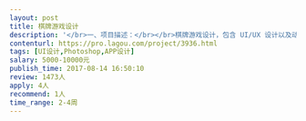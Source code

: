 ```yaml
---                
layout: post       
title: 棋牌游戏设计           
description: '</br>一、项目描述：</br></br>棋牌游戏设计，包含 UI/UX 设计以及动漫人物原画。</br>二、主要功能点：</br></br>棋牌对战，邀请好友，语音文字表情聊天。</br>三、可参考产品：</br></br>德州扑克</br>闲来麻将</br>四、人员要求：</br></br>1、有做过棋牌类游戏的优先。</br>2、良好的沟通能力和契约精神。</br>3、快速的响应。</br>'     
contenturl: https://pro.lagou.com/project/3936.html      
tags: [UI设计,Photoshop,APP设计]            
salary: 5000-10000元          
publish_time: 2017-08-14 16:50:10         
review: 1473人                   
apply: 4人                   
recommend: 1人                   
time_range: 2-4周              
---                 
```

